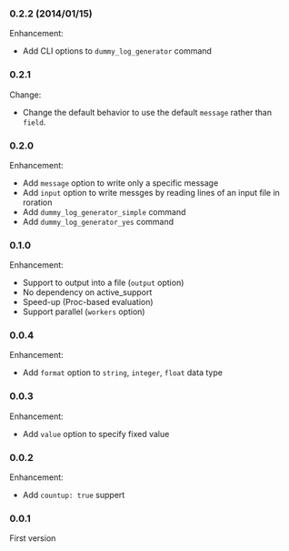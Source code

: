 ### 0.2.2 (2014/01/15)

Enhancement:

  * Add CLI options to `dummy_log_generator` command

### 0.2.1

Change:

  * Change the default behavior to use the default `message` rather than `field`.

### 0.2.0

Enhancement:

  * Add `message` option to write only a specific message
  * Add `input` option to write messges by reading lines of an input file in roration
  * Add `dummy_log_generator_simple` command
  * Add `dummy_log_generator_yes` command

### 0.1.0

Enhancement:

  * Support to output into a file (`output` option)
  * No dependency on active_support
  * Speed-up (Proc-based evaluation)
  * Support parallel (`workers` option)

### 0.0.4

Enhancement:

  * Add `format` option to `string`, `integer`, `float` data type

### 0.0.3

Enhancement:

  * Add `value` option to specify fixed value

### 0.0.2

Enhancement:

  * Add `countup: true` suppert

### 0.0.1

First version
